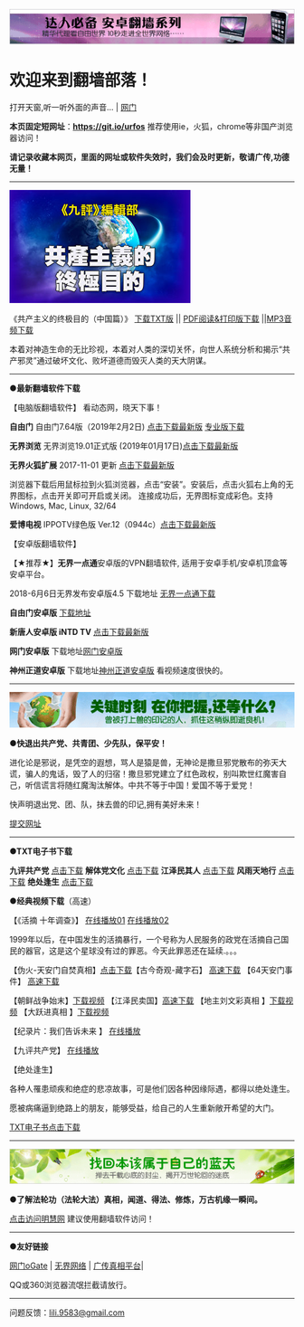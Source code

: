 ![](https://raw.githubusercontent.com/osurf/up/master/tu2.gif)

# 欢迎来到翻墙部落！

打开天窗,听一听外面的声音... | <A href="https://github.com/oGate2/oGate/blob/master/README.md">网门</A>

**本页固定短网址**：**https://git.io/urfos**  推荐使用ie，火狐，chrome等非国产浏览器访问！

**请记录收藏本网页，里面的网址或软件失效时，我们会及时更新，敬请广传,功德无量！**

----------------------------------------------------------------------

![](https://raw.githubusercontent.com/osurf/up/master/Web-Banner.jpg)

《共产主义的终极目的（中国篇）》  [下载TXT版](https://raw.githubusercontent.com/osurf/osurf/master/gczydzjmd.zip)  ||  [PDF阅读&打印版下载](https://raw.githubusercontent.com/osurf/osurf/master/jpn-s.pdf) ||[MP3音频下载](https://od.lk/f/OTJfNDI2NzA4OF8) 
 
 本着对神造生命的无比珍视，本着对人类的深切关怀，向世人系统分析和揭示“共产邪灵”通过破坏文化、败坏道德而毁灭人类的天大阴谋。
 
 ----------------------------------------------------------------------

**●最新翻墙软件下载**


【电脑版翻墙软件】  看动态网，晓天下事！

**自由门** 自由门7.64版（2019年2月2日) [点击下载最新版](https://raw.githubusercontent.com/osurf/osurf/master/fg.rar)  [专业版下载](https://git.io/fgp)

**无界浏览** 无界浏览19.01正式版 (2019年01月17日)[点击下载最新版](https://raw.githubusercontent.com/osurf/osurf/master/u.rar)

**无界火狐扩展**  2017-11-01 更新 [点击下载最新版](https://raw.githubusercontent.com/osurf/osurf/master/u1703.xpi)

浏览器下载后用鼠标拉到火狐浏览器，点击“安装”。安装后，点击火狐右上角的无界图标，点击开关即可开启或关闭。 连接成功后，无界图标变成彩色。支持Windows, Mac, Linux, 32/64

**爱博电视**  IPPOTV绿色版 Ver.12（0944c）[点击下载最新版](https://raw.githubusercontent.com/osurf/osurf/master/iPPOTV.rar)

【安卓版翻墙软件】

【★推荐★】**无界一点通**安卓版的VPN翻墙软件, 适用于安卓手机/安卓机顶盒等安卓平台。

2018-6月6日无界发布安卓版4.5 下载地址 [无界一点通下载](https://raw.githubusercontent.com/osurf/osurf/master/um.apk?4.5)

**自由门安卓版** [下载地址](https://git.io/fgma)

**新唐人安卓版 iNTD TV**  [点击下载最新版](https://raw.githubusercontent.com/osurf/osurf/master/iNTD_TV.apk)

**网门安卓版**  下载地址[网门安卓版](https://git.io/ogatea2)

**神州正道安卓版**  下载地址[神州正道安卓版](https://git.io/vQjqe) 看视频速度很快的。

------------------------------------------------------------


![](https://raw.githubusercontent.com/osurf/up/master/tu3.gif)

**●快退出共产党、共青团、少先队，保平安！**

进化论是邪说，是凭空的遐想，骂人是猿是兽，无神论是撒旦邪党散布的弥天大谎，骗人的鬼话，毁了人的归宿！撒旦邪党建立了红色政权，别叫欺世红魔害自己，听信谎言将随红魔淘汰解体。中共不等于中国！爱国不等于爱党！

快声明退出党、团、队，抹去兽的印记,拥有美好未来！

[提交网址](http://t.cn/ELhkNl2) 


---------------------------------------------------------
**●TXT电子书下载**

**九评共产党** [点击下载](https://raw.githubusercontent.com/osurf/osurf/master/ebook_9p.zip)
**解体党文化** [点击下载](https://raw.githubusercontent.com/osurf/osurf/master/ebook_jtdwh.zip)
**江泽民其人** [点击下载](https://raw.githubusercontent.com/osurf/osurf/master/ebook_jqr.zip)
**风雨天地行** [点击下载](https://raw.githubusercontent.com/osurf/osurf/master/ebook_fytdx.zip)
**绝处逢生** [点击下载](https://raw.githubusercontent.com/osurf/osurf/master/ebook_jcfs.zip)

**●经典视频下载**（高速）

【《活摘 十年调查》】  [在线播放01](https://rutube.ru/video/2adf8296aa690a51ef94a10edde035ff/)  [在线播放02](https://rutube.ru/video/a74b61cc1cf0f849bf7d061a0d249920/) 

1999年以后，在中国发生的活摘暴行，一个号称为人民服务的政党在活摘自己国民的器官，这是这个星球没有过的罪恶。今天此罪恶还在延续.。。。

【伪火-天安门自焚真相】[点击下载](https://raw.githubusercontent.com/osurf/up/master/wh.3gp)【古今奇观-藏字石】 [高速下载](https://raw.githubusercontent.com/osurf/up/master/stone.3gp) 【64天安门事件】 [高速下载](https://raw.githubusercontent.com/osurf/up/master/6-4.3gp) 

【朝鲜战争始末】[下载视频](https://raw.githubusercontent.com/osurf/up/master/koreawar.3gp)  【江泽民卖国】[高速下载](https://raw.githubusercontent.com/osurf/up/master/maiguo.3gp)
【地主刘文彩真相 】[下载视频](https://raw.githubusercontent.com/osurf/up/master/liuwencai.3gp) 【大跃进真相 】[下载视频](https://raw.githubusercontent.com/osurf/up/master/DaYueJin.3gp)

【纪录片：我们告诉未来 】 [在线播放](https://rutube.ru/video/person/1801275/)

【九评共产党】 [在线播放](https://rutube.ru/video/person/1801275/) 

【绝处逢生】

各种人罹患顽疾和绝症的悲凉故事，可是他们因各种因缘际遇，都得以绝处逢生。

愿被病痛逼到绝路上的朋友，能够受益，给自己的人生重新敞开希望的大门。

[TXT电子书点击下载](https://raw.githubusercontent.com/osurf/osurf/master/ebook_jcfs.zip)

-------------------------------------------------------------

![](https://raw.githubusercontent.com/osurf/up/master/tu4.gif)

**●了解法轮功（法轮大法）真相，闻道、得法、修炼，万古机缘一瞬间。**

[点击访问明慧网](http://t.cn/Ri80wPK)  建议使用翻墙软件访问！




-----------------------------------------------------------

**●友好链接**

[网门oGate](https://github.com/ogate2/ogate)   | [无界网络](https://github.com/bannedbook/fanqiang/wiki#to-wjw) | [广传真相平台](https://github.com/bannedbook/fanqiang/wiki#gczxpt)|

QQ或360浏览器流氓拦截请放行。

-----------------------------------------------------------

问题反馈：lili.9583@gmail.com

